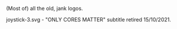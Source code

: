 (Most of) all the old, jank logos.

joystick-3.svg - "ONLY CORES MATTER" subtitle retired 15/10/2021.